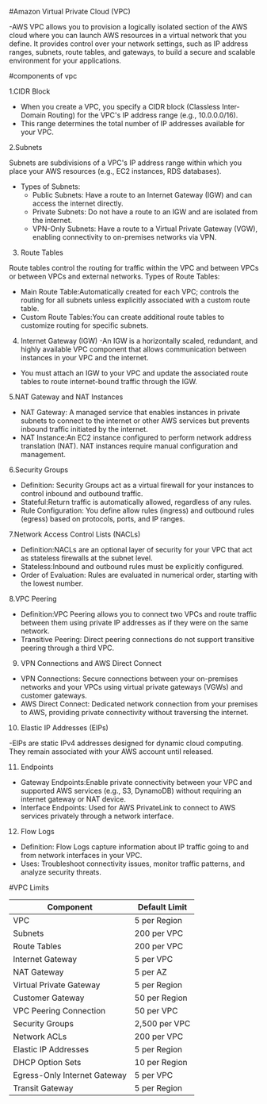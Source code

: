 
#Amazon Virtual Private Cloud (VPC)

-AWS VPC allows you to provision a logically isolated section of the AWS cloud where you can launch AWS resources in a virtual network that you define. It provides control over your network settings, such as IP address ranges, subnets, route tables, and gateways, to build a secure and scalable environment for your applications.

#components of vpc

1.CIDR Block

- When you create a VPC, you specify a CIDR block (Classless Inter-Domain Routing) for the VPC's IP address range (e.g., 10.0.0.0/16). 
- This range determines the total number of IP addresses available for your VPC.

2.Subnets

Subnets are subdivisions of a VPC's IP address range within which you place your AWS resources (e.g., EC2 instances, RDS databases).
- Types of Subnets:
  - Public Subnets: Have a route to an Internet Gateway (IGW) and can access the internet directly.
  - Private Subnets: Do not have a route to an IGW and are isolated from the internet.
  - VPN-Only Subnets: Have a route to a Virtual Private Gateway (VGW), enabling connectivity to on-premises networks via VPN.

3. Route Tables

 Route tables control the routing for traffic within the VPC and between VPCs or between VPCs and external networks.
Types of Route Tables:
  - Main Route Table:Automatically created for each VPC; controls the routing for all subnets unless explicitly associated with a custom route table.
  - Custom Route Tables:You can create additional route tables to customize routing for specific subnets.

4. Internet Gateway (IGW)
 -An IGW is a horizontally scaled, redundant, and highly available VPC component that allows communication between instances in your VPC and the internet.
- You must attach an IGW to your VPC and update the associated route tables to route internet-bound traffic through the IGW.

5.NAT Gateway and NAT Instances

- NAT Gateway: A managed service that enables instances in private subnets to connect to the internet or other AWS services but prevents inbound traffic initiated by the internet.
- NAT Instance:An EC2 instance configured to perform network address translation (NAT). NAT instances require manual configuration and management.

6.Security Groups

- Definition: Security Groups act as a virtual firewall for your instances to control inbound and outbound traffic.
- Stateful:Return traffic is automatically allowed, regardless of any rules.
- Rule Configuration: You define allow rules (ingress) and outbound rules (egress) based on protocols, ports, and IP ranges.

 7.Network Access Control Lists (NACLs)

- Definition:NACLs are an optional layer of security for your VPC that act as stateless firewalls at the subnet level.
- Stateless:Inbound and outbound rules must be explicitly configured.
- Order of Evaluation: Rules are evaluated in numerical order, starting with the lowest number.

8.VPC Peering

- Definition:VPC Peering allows you to connect two VPCs and route traffic between them using private IP addresses as if they were on the same network.
- Transitive Peering: Direct peering connections do not support transitive peering through a third VPC.

9. VPN Connections and AWS Direct Connect

- VPN Connections: Secure connections between your on-premises networks and your VPCs using virtual private gateways (VGWs) and customer gateways.
- AWS Direct Connect: Dedicated network connection from your premises to AWS, providing private connectivity without traversing the internet.

10. Elastic IP Addresses (EIPs)

-EIPs are static IPv4 addresses designed for dynamic cloud computing. They remain associated with your AWS account until released.

11. Endpoints

- Gateway Endpoints:Enable private connectivity between your VPC and supported AWS services (e.g., S3, DynamoDB) without requiring an internet gateway or NAT device.
- Interface Endpoints: Used for AWS PrivateLink to connect to AWS services privately through a network interface.

12. Flow Logs

- Definition: Flow Logs capture information about IP traffic going to and from network interfaces in your VPC.
- Uses: Troubleshoot connectivity issues, monitor traffic patterns, and analyze security threats.


#VPC Limits

| Component                     | Default Limit |
|-------------------------------|---------------|
| VPC                           | 5 per Region  |
| Subnets                       | 200 per VPC   |
| Route Tables                  | 200 per VPC   |
| Internet Gateway              | 5 per VPC     |
| NAT Gateway                   | 5 per AZ      |
| Virtual Private Gateway       | 5 per Region  |
| Customer Gateway              | 50 per Region |
| VPC Peering Connection        | 50 per VPC    |
| Security Groups               | 2,500 per VPC |
| Network ACLs                  | 200 per VPC   |
| Elastic IP Addresses          | 5 per Region  |
| DHCP Option Sets              | 10 per Region |
| Egress-Only Internet Gateway  | 5 per VPC     |
| Transit Gateway               | 5 per Region  |

